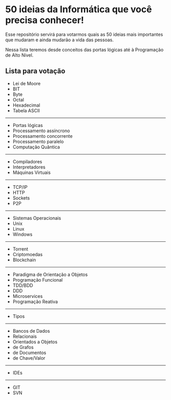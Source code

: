 # 50 ideias da Informática que você precisa conhecer!

Esse repositório servirá para votarmos quais as 50 ideias mais importantes <br>
que mudaram e ainda mudarão a vida das pessoas.

Nessa lista teremos desde conceitos das portas lógicas até à Programação de Alto Nível.


## Lista para votação

- Lei de Moore
- BIT
- Byte
- Octal
- Hexadecimal
- Tabela ASCII
---
- Portas lógicas
- Processamento assíncrono
- Processamento concorrente
- Processamento paralelo
- Computação Quântica
---
- Compiladores
- Interpretadores
- Máquinas Virtuais
---
- TCP/IP
- HTTP
- Sockets
- P2P
---
- Sistemas Operacionais
- Unix
- Linux
- Windows
---
- Torrent
- Criptomoedas
- Blockchain
---
- Paradigma de Orientação a Objetos
- Programação Funcional
- TDD/BDD
- DDD
- Microservices
- Programação Reativa
----
- Tipos
----
- Bancos de Dados
- Relacionais
- Orientados a Objetos
- de Grafos
- de Documentos
- de Chave/Valor
---
- IDEs
---
- GIT
- SVN
